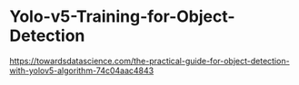 # Yolo-v5-Training-for-Object-Detection


https://towardsdatascience.com/the-practical-guide-for-object-detection-with-yolov5-algorithm-74c04aac4843
